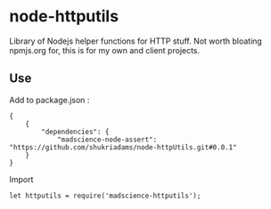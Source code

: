 # node-httputils

Library of Nodejs helper functions for HTTP stuff. Not worth bloating npmjs.org for, this is for my own and client projects.

## Use

Add to package.json :

    {
        {
            "dependencies": {
                "madscience-node-assert": "https://github.com/shukriadams/node-httpUtils.git#0.0.1"
        }
    }

Import

    let httputils = require('madscience-httputils');
